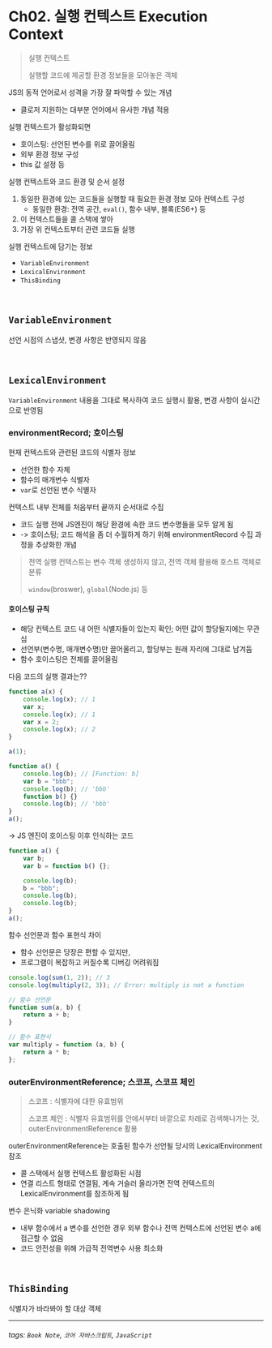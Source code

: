 # Ch02. 실행 컨텍스트 Execution Context

> 실행 컨텍스트
>
> 실행할 코드에 제공할 환경 정보들을 모아놓은 객체

JS의 동적 언어로서 성격을 가장 잘 파악할 수 있는 개념

-   클로저 지원하는 대부분 언어에서 유사한 개념 적용

실행 컨텍스트가 활성화되면

-   호이스팅: 선언된 변수를 위로 끌어올림
-   외부 환경 정보 구성
-   this 값 설정 등

실행 컨텍스트와 코드 환경 및 순서 설정

1. 동일한 환경에 있는 코드들을 실행할 때 필요한 환경 정보 모아 컨텍스트 구성
    - 동일한 환경: 전역 공간, `eval()`, 함수 내부, 블록(ES6+) 등
2. 이 컨텍스트들을 콜 스택에 쌓아
3. 가장 위 컨텍스트부터 관련 코드들 실행

실행 컨텍스트에 담기는 정보

-   `VariableEnvironment`
-   `LexicalEnvironment`
-   `ThisBinding`

<br />

## `VariableEnvironment`

선언 시점의 스냅샷, 변경 사항은 반영되지 않음

<br />

## `LexicalEnvironment`

`VariableEnvironment` 내용을 그대로 복사하여 코드 실행시 활용, 변경 사항이 실시간으로 반영됨

### environmentRecord; 호이스팅

현재 컨텍스트와 관련된 코드의 식별자 정보

-   선언한 함수 자체
-   함수의 매개변수 식별자
-   `var`로 선언된 변수 식별자

컨텍스트 내부 전체를 처음부터 끝까지 순서대로 수집

-   코드 실행 전에 JS엔진이 해당 환경에 속한 코드 변수명들을 모두 알게 됨
-   -> 호이스팅; 코드 해석을 좀 더 수월하게 하기 위해 environmentRecord 수집 과정을 추상화한 개념

> 전역 실행 컨텍스트는 변수 객체 생성하지 않고, 전역 객체 활용해 호스트 객체로 분류
>
> `window`(broswer), `global`(Node.js) 등

#### 호이스팅 규칙

-   해당 컨텍스트 코드 내 어떤 식별자들이 있는지 확인; 어떤 값이 할당될지에는 무관심
-   선언부(변수명, 매개변수명)만 끌어올리고, 할당부는 원래 자리에 그대로 남겨둠
-   함수 호이스팅은 전체를 끌어올림

다음 코드의 실행 결과는??

```javascript
function a(x) {
	console.log(x); // 1
	var x;
	console.log(x); // 1
	var x = 2;
	console.log(x); // 2
}

a(1);
```

```javascript
function a() {
	console.log(b); // [Function: b]
	var b = "bbb";
	console.log(b); // 'bbb'
	function b() {}
	console.log(b); // 'bbb'
}
a();
```

→ JS 엔진이 호이스팅 이후 인식하는 코드

```javascript
function a() {
	var b;
	var b = function b() {};

	console.log(b);
	b = "bbb";
	console.log(b);
	console.log(b);
}
a();
```

함수 선언문과 함수 표현식 차이

-   함수 선언문은 당장은 편할 수 있지만,
-   프로그램이 복잡하고 커질수록 디버깅 어려워짐

```javascript
console.log(sum(1, 2)); // 3
console.log(multiply(2, 3)); // Error: multiply is not a function

// 함수 선언문
function sum(a, b) {
	return a + b;
}

// 함수 표현식
var multiply = function (a, b) {
	return a * b;
};
```

### outerEnvironmentReference; 스코프, 스코프 체인

> 스코프 : 식별자에 대한 유효범위
>
> 스코프 체인 : 식별자 유효범위를 안에서부터 바깥으로 차레로 검색해나가는 것, outerEnvironmentReference 활용

outerEnvironmentReference는 호출된 함수가 선언될 당시의 LexicalEnvironment 참조

-   콜 스택에서 실행 컨텍스트 활성화된 시점
-   연결 리스트 형태로 연결됨, 계속 거슬러 올라가면 전역 컨텍스트의 LexicalEnvironment를 참조하게 됨

변수 은닉화 variable shadowing

-   내부 함수에서 a 변수를 선언한 경우 외부 함수나 전역 컨텍스트에 선언된 변수 a에 접근할 수 없음
-   코드 안전성을 위해 가급적 전역변수 사용 최소화

<br />

## `ThisBinding`

식별자가 바라봐야 할 대상 객체

---

###### tags: `Book Note`, `코어 자바스크립트`, `JavaScript`
